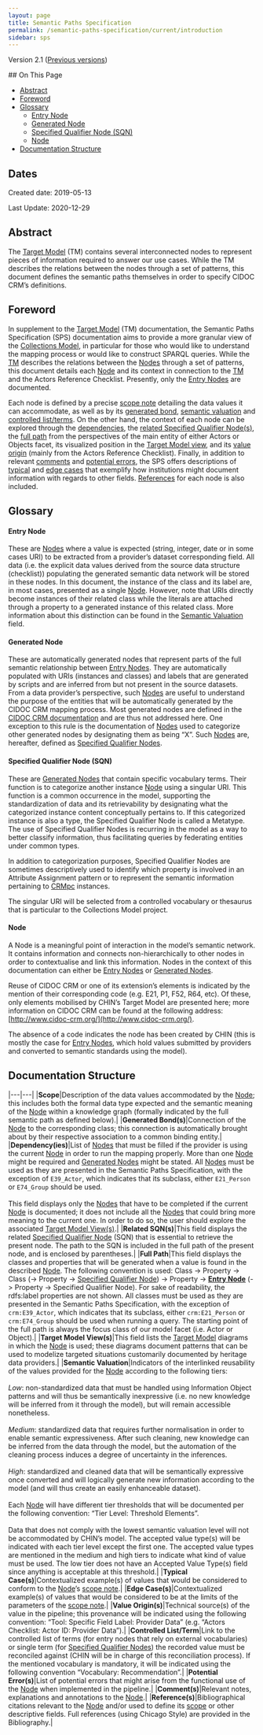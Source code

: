```yaml
---
layout: page
title: Semantic Paths Specification
permalink: /semantic-paths-specification/current/introduction
sidebar: sps
---
```


Version 2.1 ([Previous versions](/collections-model/versions))

<div class="hidden-content">
## On This Page

* [Abstract](#abstract) 
* [Foreword](#foreword)
* [Glossary](#glossary)
	* [Entry Node](#entry-node)
	* [Generated Node](#generated-node)
	* [Specified Qualifier Node (SQN)](#specified-qualifier-node-sqn)
	* [Node](#node)
* [Documentation Structure](#documentation-structure)
</div>

## Dates

Created date: 2019-05-13

Last Update: 2020-12-29

## Abstract

The [Target Model](https://chin-rcip.github.io/collections-model/target-model/current/introduction) (TM) contains several interconnected nodes to represent pieces of information required to answer our use cases. While the TM describes the relations between the nodes through a set of patterns, this document defines the semantic paths themselves in order to specify CIDOC CRM’s definitions.

## Foreword

In supplement to the [Target Model](https://chin-rcip.github.io/collections-model/target-model/current/introduction) (TM) documentation, the Semantic Paths Specification (SPS) documentation aims to provide a more granular view of the [Collections Model](https://chin-rcip.github.io/collections-model/), in particular for those who would like to understand the mapping process or would like to construct SPARQL queries. While the [TM](https://chin-rcip.github.io/collections-model/target-model/current/introduction) describes the relations between the [Nodes](#node) through a set of patterns, this document details each [Node](#node) and its context in connection to the [TM](https://chin-rcip.github.io/collections-model/target-model/current/introduction) and the Actors Reference Checklist. Presently, only the [Entry Nodes](#entry-node) are documented.

Each node is defined by a precise [scope note](#scope) detailing the data values it can accommodate, as well as by its [generated bond](#generated-bonds), [semantic valuation](#semantic-valuation) and [controlled list/terms](#controlled-listterm). On the other hand, the context of each node can be explored through the [dependencies](#dependencies), the [related Specified Qualifier Node(s)](#related-sqns), the [full path](#full-path) from the perspectives of the main entity of either Actors or Objects facet, its visualized position in the [Target Model view](#target-model-views), and its [value origin](#value-origins) (mainly from the Actors Reference Checklist). Finally, in addition to relevant [comments](#comments) and [potential errors](#potential-errors), the SPS offers descriptions of [typical](#typical-cases) and [edge cases](#edge-cases) that exemplify how institutions might document information with regards to other fields. [References](#references) for each node is also included.

## Glossary

#### Entry Node

These are [Nodes](#node) where a value is expected (string, integer, date or in some cases URI) to be extracted from a provider’s dataset corresponding field. All data (i.e. the explicit data values derived from the source data structure (checklist)) populating the generated semantic data network will be stored in these nodes. In this document, the instance of the class and its label are, in most cases, presented as a single [Node](#node). However, note that URIs directly become instances of their related class while the literals are attached through a property to a generated instance of this related class. More information about this distinction can be found in the [Semantic Valuation](#semantic-valuation) field.

#### Generated Node

These are automatically generated nodes that represent parts of the full semantic relationship between [Entry Nodes](#entry-node). They are automatically populated with URIs (instances and classes) and labels that are generated by scripts and are inferred from but not present in the source datasets. From a data provider’s perspective, such [Nodes](#node) are useful to understand the purpose of the entities that will be automatically generated by the CIDOC CRM mapping process. Most generated nodes are defined in the [CIDOC CRM documentation](http://www.cidoc-crm.org/versions-of-the-cidoc-crm) and are thus not addressed here. One exception to this rule is the documentation of [Nodes](#node) used to categorize other generated nodes by designating them as being “X”. Such [Nodes](#node) are, hereafter, defined as [Specified Qualifier Nodes](#specified-qualifier-node-sqn).

#### Specified Qualifier Node (SQN)

These are [Generated Nodes](#generated-node) that contain specific vocabulary terms. Their function is to categorize another instance [Node](#node) using a singular URI. This function is a common occurrence in the model, supporting the standardization of data and its retrievability by designating what the categorized instance content conceptually pertains to. If this categorized instance is also a type, the Specified Qualifier Node is called a Metatype. The use of Specified Qualifier Nodes is recurring in the model as a way to better classify information, thus facilitating queries by federating entities under common types.

In addition to categorization purposes, Specified Qualifier Nodes are sometimes descriptively used to identify which property is involved in an Attribute Assignment pattern or to represent the semantic information pertaining to [CRMpc](http://www.cidoc-crm.org/sites/default/files/CRMpc_v1.1_0.rdfs) instances.

The singular URI will be selected from a controlled vocabulary or thesaurus that is particular to the Collections Model project.

#### Node

A Node is a meaningful point of interaction in the model’s semantic network. It contains information and connects non-hierarchically to other nodes in order to contextualise and link this information. Nodes in the context of this documentation can either be [Entry Nodes](#glossary) or [Generated Nodes](#generated-node).

Reuse of CIDOC CRM or one of its extension’s elements is indicated by the mention of their corresponding code (e.g. E21, P1, F52, R64, etc). Of these, only elements mobilised by CHIN’s Target Model are presented here; more information on CIDOC CRM can be found at the following address: [http://www.cidoc-crm.org/](http://www.cidoc-crm.org/).

The absence of a code indicates the node has been created by CHIN (this is mostly the case for [Entry Nodes](#entry-node), which hold values submitted by providers and converted to semantic standards using the model).

## Documentation Structure

|---|---|
|**<a name="scope"></a>Scope**|Description of the data values accommodated by the [Node](#node); this includes both the formal data type expected and the semantic meaning of the [Node](#node) within a knowledge graph (formally indicated by the full semantic path as defined below).|
|**<a name="generated-bonds"></a>Generated Bond(s)**|Connection of the [Node](#node) to the corresponding class; this connection is automatically brought about by their respective association to a common binding entity.|
|**<a name="dependencyies"></a>Dependency(ies)**|List of [Nodes](#node) that must be filled if the provider is using the current [Node](#node) in order to run the mapping properly. More than one [Node](#node) might be required and [Generated Nodes](#generated-node) might be stated. All [Nodes](#node) must be used as they are presented in the Semantic Paths Specification, with the exception of `E39_Actor`, which indicates that its subclass, either `E21_Person` or `E74_Group` should be used.<br><br>This field displays only the [Nodes](#node) that have to be completed if the current [Node](#node) is documented; it does not include all the [Nodes](#node) that could bring more meaning to the current one. In order to do so, the user should explore the associated [Target Model View(s)](#target-model-views).|
|**<a name="related-sqns"></a>Related SQN(s)**|This field displays the related [Specified Qualifier Node](#specified-qualifier-node-sqn) (SQN) that is essential to retrieve the present node. The path to the SQN is included in the full path of the present node, and is enclosed by parentheses.|
|**<a name="full-path"></a>Full Path**|This field displays the classes and properties that will be generated when a value is found in the described [Node](#node). The following convention is used: Class -\> Property -\> Class (-\> Property -\> [Specified Qualifier Node](#specified-qualifier-node-sqn)) -\> Property -\> [**Entry Node**](#entry-node) (-\> Property -\> Specified Qualifier Node). For sake of readability, the rdfs:label properties are not shown. All classes must be used as they are presented in the Semantic Paths Specification, with the exception of `crm:E39_Actor`, which indicates that its subclass, either `crm:E21_Person` or `crm:E74_Group` should be used when running a query. The starting point of the full path is always the focus class of our model facet (i.e. Actor or Object).|
|**<a name="target-model-views"></a>Target Model View(s)**|This field lists the [Target Model](https://chin-rcip.github.io/collections-model/target-model/current/introduction) diagrams in which the [Node](#node) is used; these diagrams document patterns that can be used to modelize targeted situations customarily documented by heritage data providers.|
|**<a name="semantic-valuation"></a>Semantic Valuation**|Indicators of the interlinked reusability of the values provided for the [Node](#node) according to the following tiers:<br><br>*Low*: non-standardized data that must be handled using Information Object patterns and will thus be semantically inexpressive (i.e. no new knowledge will be inferred from it through the model), but will remain accessible nonetheless.<br><br>*Medium*: standardized data that requires further normalisation in order to enable semantic expressiveness. After such cleaning, new knowledge can be inferred from the data through the model, but the automation of the cleaning process induces a degree of uncertainty in the inferences.<br><br>*High*: standardized and cleaned data that will be semantically expressive once converted and will logically generate new information according to the model (and will thus create an easily enhanceable dataset).<br><br>Each [Node](#node) will have different tier thresholds that will be documented per the following convention: “Tier Level: Threshold Elements”.<br><br>Data that does not comply with the lowest semantic valuation level will not be accommodated by CHIN’s model. The accepted value type(s) will be indicated with each tier level except the first one. The accepted value types are mentioned in the medium and high tiers to indicate what kind of value must be used. The low tier does not have an Accepted Value Type(s) field since anything is acceptable at this threshold.|
|**<a name="typical-cases"></a>Typical Case(s)**|Contextualized example(s) of values that would be considered to conform to the [Node](#node)’s [scope note](#scope).|
|**<a name="edge-cases"></a>Edge Case(s)**|Contextualized example(s) of values that would be considered to be at the limits of the parameters of the [scope note](#scope).|
|**<a name="value-origins"></a>Value Origin(s)**|Technical source(s) of the value in the pipeline; this provenance will be indicated using the following convention: “Tool: Specific Field Label: Provider Data” (e.g. “Actors Checklist: Actor ID: Provider Data”).|
|**<a name="controlled-listterm"></a>Controlled List/Term**|Link to the controlled list of terms (for entry nodes that rely on external vocabularies) or single term (for [Specified Qualifier Nodes](#specified-qualifier-node-sqn)) the recorded value must be reconciled against (CHIN will be in charge of this reconciliation process). If the mentioned vocabulary is mandatory, it will be indicated using the following convention “Vocabulary: Recommendation”.|
|**<a name="potential-errors"></a>Potential Error(s)**|List of potential errors that might arise from the functional use of the [Node](#node) when implemented in the pipeline.|
|**<a name="comments"></a>Comment(s)**|Relevant notes, explanations and annotations to the [Node](#node).|
|**<a name="references"></a>Reference(s)**|Bibliographical citations relevant to the [Node](#node) and/or used to define its [scope](#scope) or other descriptive fields. Full references (using Chicago Style) are provided in the Bibliography.|